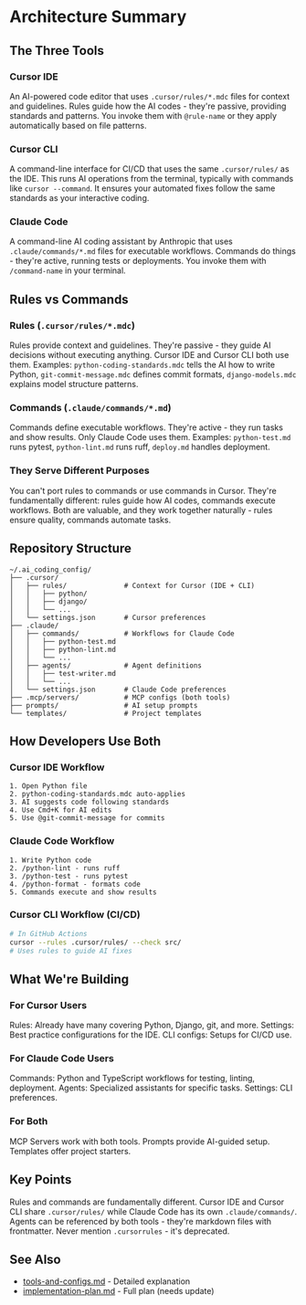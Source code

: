# Architecture Summary

## The Three Tools

### Cursor IDE

An AI-powered code editor that uses `.cursor/rules/*.mdc` files for context and
guidelines. Rules guide how the AI codes - they're passive, providing standards and
patterns. You invoke them with `@rule-name` or they apply automatically based on file
patterns.

### Cursor CLI

A command-line interface for CI/CD that uses the same `.cursor/rules/` as the IDE. This
runs AI operations from the terminal, typically with commands like `cursor --command`.
It ensures your automated fixes follow the same standards as your interactive coding.

### Claude Code

A command-line AI coding assistant by Anthropic that uses `.claude/commands/*.md` files
for executable workflows. Commands do things - they're active, running tests or
deployments. You invoke them with `/command-name` in your terminal.

## Rules vs Commands

### Rules (`.cursor/rules/*.mdc`)

Rules provide context and guidelines. They're passive - they guide AI decisions without
executing anything. Cursor IDE and Cursor CLI both use them. Examples:
`python-coding-standards.mdc` tells the AI how to write Python, `git-commit-message.mdc`
defines commit formats, `django-models.mdc` explains model structure patterns.

### Commands (`.claude/commands/*.md`)

Commands define executable workflows. They're active - they run tasks and show results.
Only Claude Code uses them. Examples: `python-test.md` runs pytest, `python-lint.md`
runs ruff, `deploy.md` handles deployment.

### They Serve Different Purposes

You can't port rules to commands or use commands in Cursor. They're fundamentally
different: rules guide how AI codes, commands execute workflows. Both are valuable, and
they work together naturally - rules ensure quality, commands automate tasks.

## Repository Structure

```
~/.ai_coding_config/
├── .cursor/
│   ├── rules/              # Context for Cursor (IDE + CLI)
│   │   ├── python/
│   │   ├── django/
│   │   └── ...
│   └── settings.json       # Cursor preferences
├── .claude/
│   ├── commands/           # Workflows for Claude Code
│   │   ├── python-test.md
│   │   ├── python-lint.md
│   │   └── ...
│   ├── agents/             # Agent definitions
│   │   ├── test-writer.md
│   │   └── ...
│   └── settings.json       # Claude Code preferences
├── .mcp/servers/           # MCP configs (both tools)
├── prompts/                # AI setup prompts
└── templates/              # Project templates
```

## How Developers Use Both

### Cursor IDE Workflow

```
1. Open Python file
2. python-coding-standards.mdc auto-applies
3. AI suggests code following standards
4. Use Cmd+K for AI edits
5. Use @git-commit-message for commits
```

### Claude Code Workflow

```
1. Write Python code
2. /python-lint - runs ruff
3. /python-test - runs pytest
4. /python-format - formats code
5. Commands execute and show results
```

### Cursor CLI Workflow (CI/CD)

```bash
# In GitHub Actions
cursor --rules .cursor/rules/ --check src/
# Uses rules to guide AI fixes
```

## What We're Building

### For Cursor Users

Rules: Already have many covering Python, Django, git, and more. Settings: Best practice
configurations for the IDE. CLI configs: Setups for CI/CD use.

### For Claude Code Users

Commands: Python and TypeScript workflows for testing, linting, deployment. Agents:
Specialized assistants for specific tasks. Settings: CLI preferences.

### For Both

MCP Servers work with both tools. Prompts provide AI-guided setup. Templates offer
project starters.

## Key Points

Rules and commands are fundamentally different. Cursor IDE and Cursor CLI share
`.cursor/rules/` while Claude Code has its own `.claude/commands/`. Agents can be
referenced by both tools - they're markdown files with frontmatter. Never mention
`.cursorrules` - it's deprecated.

## See Also

- [tools-and-configs.md](tools-and-configs.md) - Detailed explanation
- [implementation-plan.md](../implementation-plan.md) - Full plan (needs update)
